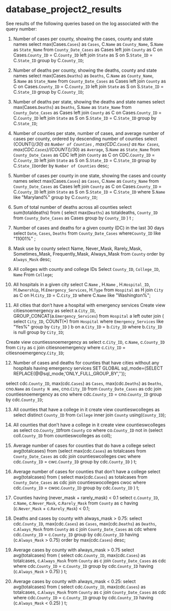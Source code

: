 # database_project2_results

See results of the following queries based on the log associated with the query number:

1) Number of cases per county, showing the cases, county and state names
select max(Cases.`Cases`) as `Cases`, C.`Name` as `County_Name`, S.`Name` as `State_Name`  from `County_Date_Cases` as Cases left join `County` as C on Cases.`County_ID` = C.`County_ID`  left join `State` as S on S.`State_ID` = C.`State_ID` group by C.`County_ID`;

2) Number of deaths per county, showing the deaths, county and state names
select max(Cases.`Deaths`) as `Deaths`, C.`Name` as `County_Name`, S.`Name` as `State_Name` from `County_Date_Cases` as Cases left join `County` as C on Cases.`County_ID` = C.`County_ID`  left join `State` as S on S.`State_ID` = C.`State_ID` group by C.`County_ID`;

3) Number of deaths per state, showing the deaths and state names
select max(Cases.`Deaths`) as `Deaths`, S.`Name` as `State_Name` from `County_Date_Cases` as Cases left join `County` as C on Cases.`County_ID` = C.`County_ID` left join `State` as S on S.`State_ID` = C.`State_ID` group by C.`State_ID`;

4) Number of counties per state, number of cases, and average number of cases per county, ordered by descending number of counties
select (COUNT(*)/30) as `Number of Counties` , max(CDC.`Cases`) as `Max Cases`,   max(CDC.`Cases`)/(COUNT(*)/30) as `Average`, S.`Name` as `State_Name` from `County_Date_Cases` as CDC left join `County` as C on CDC.`County_ID` = C.`County_ID` left join `State` as S on S.`State_ID` = C.`State_ID` group by C.`State_ID`order by `Number of Counties` desc;

5) Number of cases per county in one state, showing the cases and county names
select max(Cases.`Cases`) as `Cases`, C.`Name` as `County_Name` from `County_Date_Cases` as Cases left join `County` as C on Cases.`County_ID` = C.`County_ID` left join `State` as S on S.`State_ID` = C.`State_ID` where S.`Name` like "Maryland%" group by C.`County_ID`;

6) Sum of total number of deaths across all counties 
select sum(totaldeaths)  from ( select max(`Deaths`) as totaldeaths, `County_ID` from `County_Date_Cases` as Cases group by `County_ID` ) t ;

7) Number of cases and deaths for a given county (DC) in the last 30 days
select `Date`, `Cases`, `Deaths`  from `County_Date_Cases` where`County_ID` like "11001%" ;

8) Mask use by county
select Name, Never_Mask, Rarely_Mask, Sometimes_Mask, Frequently_Mask, Always_Mask  from `County` order by `Always_Mask` desc;

9) All colleges with county and college IDs
Select `County_ID`, `College_ID`, `Name`  From `College`;

10) All hospitals in a given city
select C.`Name` , H.`Name` , H.`Hospital_ID`, H.`Ownership`, H.`Emergency_Services`, H.`Type`  from `Hospital` as H join `City` as C on H.`City_ID` = C.`City_ID` where C.`Name` like "Washington%";

11) All cities that don’t have a hospital with emergency services
Create view citiesnoemergency as select a.`City_ID`, GROUP_CONCAT(a.`Emergency_Services`) from `Hospital` a  left outer join ( select `City_ID`, COUNT(*) from `Hospital` where `Emergency_Services` like "Yes%" group by  `City_ID` ) b on a.`City_ID` = b.`City_ID` where b.`City_ID` is null group by `City_ID`;

Create view countiessnoemergency as select c.`City_ID`, c.`Name`, c.`County_ID` from `City` as c join citiesnoemergency where c.`City_ID` = citiesnoemergency.`City_ID`;

12) Number of cases and deaths for counties that have cities without any hospitals having emergency services
SET GLOBAL sql_mode=(SELECT REPLACE(@@sql_mode,'ONLY_FULL_GROUP_BY',''));

select cdc.`County_ID`, max(cdc.`Cases`) as `Cases`, max(cdc.`Deaths`) as `Deaths`, cno.`Name` as `County N ame`, cno.`City_ID` from `County_Date_Cases` as cdc join countiesnoemergency as cno where cdc.`County_ID` = cno.`County_ID` group by cdc.`County_ID`;

13) All counties that have a college in it
create view countieswcolleges as select distinct `County_ID` from `College` inner join `County` using(`County_ID`);

14) All counties that don’t have a college in it
create view countieswcolleges as select co.`County_ID`from `County` co where co.`County_ID` not in (select coll.`County_ID` from countieswcolleges as coll);

15) Average number of cases for counties that do have a college
select avg(totalcases) from (select max(cdc.`Cases`) as totalcases from `County_Date_Cases` as cdc  join countieswcolleges cwc where cdc.`County_ID` = cwc.`County_ID` group by cdc.`County_ID` ) t;

16) Average number of cases for counties that don’t have a college
select avg(totalcases) from ( select max(cdc.`Cases`) as totalcases from `County_Date_Cases` as cdc join countieswocolleges cwoc  where cdc.`County_ID` = cwoc.`County_ID` group by cdc.`County_ID` ) t;

17) Counties having (never_mask + rarely_mask) < 0.1
select c.`County_ID`, c.`Name`, c.`Never_Mask`, c.`Rarely_Mask` from `County` as c having (c.`Never_Mask` + c.`Rarely_Mask`) < 0.1;

18) Deaths and cases by county with always_mask > 0.75: 
select cdc.`County_ID`, max(cdc.`Cases`) as `Cases`, max(cdc.`Deaths`) as `Deaths`, c.`Always_Mask` from `County` as c join `County_Date_Cases` as cdc where cdc.`County_ID` = c.`County_ID` group by cdc.`County_ID` having (c.`Always_Mask` > 0.75) order by max(cdc.`Cases`) desc;

19) Average cases by county with always_mask > 0.75
select avg(totalcases) from (  select cdc.`County_ID`, max(cdc.`Cases`) as totalcases, c.`Always_Mask` from `County` as c  join `County_Date_Cases` as cdc  where cdc.`County_ID` = c.`County_ID` group by cdc.`County_ID` having (c.`Always_Mask` > 0.75) ) t;

20) Average cases by county with always_mask < 0.25:
select avg(totalcases)  from ( select cdc.`County_ID`, max(cdc.`Cases`) as totalcases, c.`Always_Mask`  from `County` as c  join `County_Date_Cases` as cdc  where cdc.`County_ID` = c.`County_ID` group by cdc.`County_ID`  having (c.`Always_Mask` < 0.25)  ) t;
